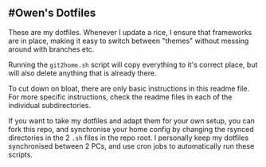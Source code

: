 #Owen's Dotfiles
---

These are my dotfiles. Whenever I update a rice, I ensure that frameworks are in place, making it easy to switch between "themes" without messing around with branches etc.

Running the `git2home.sh` script will copy everything to it's correct place, but will also delete anything that is already there.

To cut down on bloat, there are only basic instructions in this readme file. For more specific instructions, check the readme files in each of the individual subdirectories.

If you want to take my dotfiles and adapt them for your own setup, you can fork this repo, and synchronise your home config by changing the rsynced directories in the 2 `.sh` files in the repo root. I personally keep my dotfiles synchronised between 2 PCs, and use cron jobs to automatically run these scripts.
